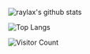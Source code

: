 ![raylax's github stats](https://github-readme-stats.vercel.app/api?username=raylax&count_private=true&show_icons=true&theme=prussian)

![Top Langs](https://github-readme-stats.vercel.app/api/top-langs/?username=raylax&layout=compact&hide=css,html,ejs,less,sass&theme=prussian)

![Visitor Count](https://profile-counter.glitch.me/raylax/count.svg)

<!--
[![idns](https://github-readme-stats.vercel.app/api/pin/?username=raylax&repo=idns&theme=prussian)](https://github.com/raylax/idns)
[![lite-json](https://github-readme-stats.vercel.app/api/pin/?username=raylax&repo=lite-json&theme=prussian)](https://github.com/raylax/lite-json)
[![imx](https://github-readme-stats.vercel.app/api/pin/?username=raylax&repo=imx&theme=prussian)](https://github.com/raylax/imx)
[![aliyun-oss-uploader-plugin](https://github-readme-stats.vercel.app/api/pin/?username=jenkinsci&repo=aliyun-oss-uploader-plugin&theme=prussian)](https://github.com/jenkinsci/aliyun-oss-uploader-plugin)
-->
